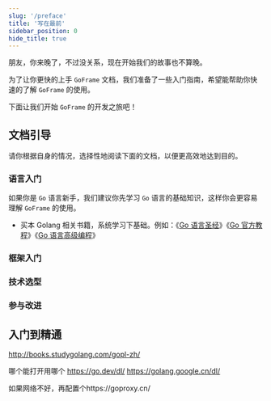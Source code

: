 ```yaml
---
slug: '/preface'
title: '写在最前'
sidebar_position: 0
hide_title: true
---
```


朋友，你来晚了，不过没关系，现在开始我们的故事也不算晚。

为了让你更快的上手 `GoFrame` 文档，我们准备了一些入门指南，希望能帮助你快速的了解 `GoFrame` 的使用。

下面让我们开始 `GoFrame` 的开发之旅吧！

## 文档引导

请你根据自身的情况，选择性地阅读下面的文档，以便更高效地达到目的。


### 语言入门

  如果你是 `Go` 语言新手，我们建议你先学习 `Go` 语言的基础知识，这样你会更容易理解 `GoFrame` 的使用。
  - 买本 Golang 相关书籍，系统学习下基础。例如：《[Go 语言圣经](https://gopl-zh.github.io/)》《[Go 官方教程](https://go.dev/learn/)》《[Go 语言高级编程](https://chai2010.cn/advanced-go-programming-book/)》
### 框架入门
### 技术选型
### 参与改进

## 入门到精通

http://books.studygolang.com/gopl-zh/

哪个能打开用哪个
https://go.dev/dl/
https://golang.google.cn/dl/

如果网络不好，再配置个https://goproxy.cn/